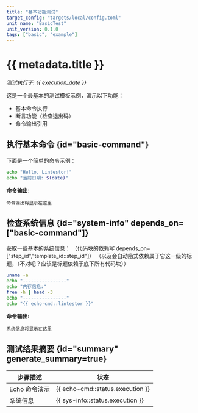 ```yaml
---
title: "基本功能测试"
target_config: "targets/local/config.toml"
unit_name: "BasicTest"
unit_version: 0.1.0
tags: ["basic", "example"]
---
```


# {{ metadata.title }}

*测试执行于: {{ execution_date }}*

这是一个最基本的测试模板示例，演示以下功能：
- 基本命令执行
- 断言功能（检查退出码）
- 命令输出引用

## 执行基本命令 {id="basic-command"}

下面是一个简单的命令示例：

```bash {id="echo-cmd" exec=true description="Echo 命令演示" assert.exit_code=0 extract.lintestor=/Lintestor/}
echo "Hello, Lintestor!"
echo "当前日期: $(date)"
```

**命令输出:**
```output {ref="echo-cmd"}
命令输出将显示在这里
```

## 检查系统信息 {id="system-info" depends_on=["basic-command"]}

获取一些基本的系统信息：
（代码块的依赖写 depends_on=["step_id","template_id::step_id"]）
（以及会自动隐式依赖属于它这一级的标题，（不对吧？应该是标题依赖于底下所有代码块））

```bash {id="sys-info" exec=true description="系统信息" assert.exit_code=0 depends_on=["echo-cmd"]}
uname -a
echo "----------------"
echo "内存信息:"
free -h | head -3
echo "----------------"
echo "{{ echo-cmd::lintestor }}"
```

**命令输出:**
```output {ref="sys-info"}
系统信息将显示在这里
```

## 测试结果摘要 {id="summary" generate_summary=true}

| 步骤描述 | 状态 |
|---------|------|
| Echo 命令演示 | {{ echo-cmd::status.execution }} |
| 系统信息 | {{ sys-info::status.execution }} |